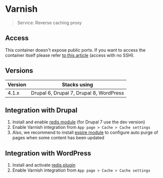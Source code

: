 # Varnish

> Service: Reverse caching proxy

## Access

This container doesn't expose public ports. If you want to access the container itself please refer [to this article](access.md) (access with no SSH). 

## Versions

| Version | Stacks using |
| ----- | --------------------------------------- |
| 4.1.x | Drupal 6, Drupal 7, Drupal 8, WordPress |


## Integration with Drupal

1. Install and enable <a href="https://www.drupal.org/project/varnish" target="_blank">redis module</a> (for Drupal 7 use the dev version)
2. Enable Varnish integration from `App page > Cache > Cache settings`
3. Also, we recommend to install <a href="https://www.drupal.org/project/expire" target="_blank">expire module</a> to configure auto purge of pages when some content has been updated

## Integration with WordPress

1. Install and activate <a href="https://wordpress.org/plugins/varnish-http-purge/" target="_blank">redis plugin</a>
2. Enable Varnish integration from `App page > Cache > Cache settings`